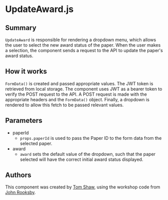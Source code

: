 # UpdateAward.js

## Summary

`UpdateAward` is responsible for rendering a dropdown menu, which allows the user to select the new award status of the paper. When the user makes a selection, the component sends a request to the API to update the paper's award status.

## How it works

`FormData()` is created and passed appropriate values. The JWT token is retrieved from local storage. The component uses JWT as a bearer token to verify the POST request to the API. A POST request is made with the appropriate headers and the `FormData()` object. Finally, a dropdown is rendered to allow this fetch to be passed relevant values.

## Parameters

- paperId
  - `props.paperId` is used to pass the Paper ID to the form data from the selected paper.
- award
  - `award` sets the default value of the dropdown, such that the paper selected will have the correct initial award status displayed.

## Authors

This component was created by [Tom Shaw](https://github.com/tomshaw650), using the workshop code from [John Rooksby](https://github.com/johnrooksby).
